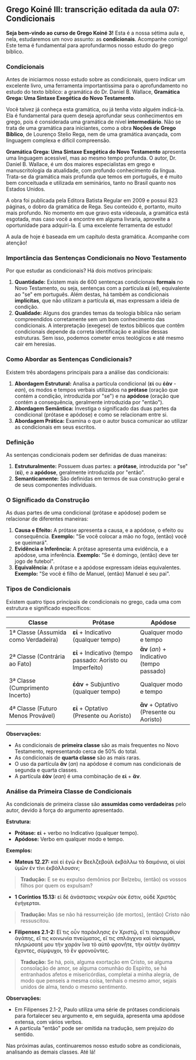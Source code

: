 ## Grego Koiné III: transcrição editada da aula 07: Condicionais

**Seja bem-vindo ao curso de Grego Koiné 3!** Esta é a nossa sétima aula e, nela, estudaremos um novo assunto: as **condicionais**.  Acompanhe comigo! Este tema é fundamental para aprofundarmos nosso estudo do grego bíblico. 

### Condicionais

Antes de iniciarmos nosso estudo sobre as condicionais, quero indicar um excelente livro, uma ferramenta importantíssima para o aprofundamento no estudo do texto bíblico: a gramática do Dr. Daniel B. Wallace, **Gramática Grega: Uma Sintaxe Exegética do Novo Testamento**. 

Você talvez já conheça esta gramática, ou já tenha visto alguém indicá-la. Ela é fundamental para quem deseja aprofundar seus conhecimentos em grego, pois é considerada uma gramática de nível **intermediário**. Não se trata de uma gramática para iniciantes, como a obra **Noções de Grego Bíblico**, de Lourenço Stelio Rega, nem de uma gramática avançada, com linguagem complexa e difícil compreensão. 

**Gramática Grega: Uma Sintaxe Exegética do Novo Testamento** apresenta uma linguagem acessível, mas ao mesmo tempo profunda. O autor, Dr. Daniel B. Wallace, é um dos maiores especialistas em grego e manuscritologia da atualidade, com profundo conhecimento da língua.  Trata-se da gramática mais profunda que temos em português, e é muito bem conceituada e utilizada em seminários, tanto no Brasil quanto nos Estados Unidos.

A obra foi publicada pela Editora Batista Regular em 2009 e possui 823 páginas, o dobro da gramática de Rega.  Seu conteúdo é, portanto, muito mais profundo.  No momento em que gravo esta videoaula, a gramática está esgotada, mas caso você a encontre em alguma livraria, aproveite a oportunidade para adquiri-la. É uma excelente ferramenta de estudo!

A aula de hoje é baseada em um capítulo desta gramática.  Acompanhe com atenção!

### Importância das Sentenças Condicionais no Novo Testamento

Por que estudar as condicionais?  Há dois motivos principais:

1. **Quantidade:** Existem mais de 600 sentenças condicionais **formais** no Novo Testamento, ou seja, sentenças com a partícula **εἰ** (ei), equivalente ao "se" em português.  Além destas, há também as condicionais **implícitas**, que não utilizam a partícula **εἰ**, mas expressam a ideia de condição.
2. **Qualidade:**  Alguns dos grandes temas da teologia bíblica não seriam compreendidos corretamente sem um bom conhecimento das condicionais. A interpretação (exegese) de textos bíblicos que contêm condicionais depende da correta identificação e análise dessas estruturas. Sem isso, podemos cometer erros teológicos e até mesmo cair em heresias.

### Como Abordar as Sentenças Condicionais?

Existem três abordagens principais para a análise das condicionais:

1. **Abordagem Estrutural:**  Analisa a partícula condicional (**εἰ** ou **ἐάν** - *ean*), os modos e tempos verbais utilizados na **prótase** (oração que contém a condição, introduzida por "se") e na **apódose** (oração que contém a consequência, geralmente introduzida por "então").
2. **Abordagem Semântica:**  Investiga o significado das duas partes da condicional (prótase e apódose) e como se relacionam entre si.
3. **Abordagem Prática:**  Examina o que o autor busca comunicar ao utilizar as condicionais em seus escritos.

### Definição

As sentenças condicionais podem ser definidas de duas maneiras:

1. **Estruturalmente:**  Possuem duas partes: a **prótase**, introduzida por "se" (**εἰ**), e a **apódose**, geralmente introduzida por "então".
2. **Semanticamente:**  São definidas em termos de sua construção geral e de seus componentes individuais.

### O Significado da Construção

As duas partes de uma condicional (prótase e apódose) podem se relacionar de diferentes maneiras:

1. **Causa e Efeito:** A prótase apresenta a causa, e a apódose, o efeito ou consequência.  **Exemplo:** "Se você colocar a mão no fogo, (então) você se queimará".
2. **Evidência e Inferência:** A prótase apresenta uma evidência, e a apódose, uma inferência. **Exemplo:** "Se é domingo, (então) deve ter jogo de futebol".
3. **Equivalência:** A prótase e a apódose expressam ideias equivalentes. **Exemplo:** "Se você é filho de Manuel, (então) Manuel é seu pai".

### Tipos de Condicionais

Existem quatro tipos principais de condicionais no grego, cada uma com estrutura e significado específicos:

| Classe | Prótase | Apódose |
|---|---|---|
| 1ª Classe (Assumida como Verdadeira) | **εἰ** + Indicativo (qualquer tempo) | Qualquer modo e tempo |
| 2ª Classe (Contrária ao Fato) | **εἰ** + Indicativo (tempo passado: Aoristo ou Imperfeito) | **ἄν** (*an*) + Indicativo (tempo passado) |
| 3ª Classe (Cumprimento Incerto) | **ἐάν** + Subjuntivo (qualquer tempo) | Qualquer modo e tempo |
| 4ª Classe (Futuro Menos Provável) | **εἰ** + Optativo (Presente ou Aoristo) | **ἄν** + Optativo (Presente ou Aoristo) |

**Observações:**

* As condicionais de **primeira classe** são as mais frequentes no Novo Testamento, representando cerca de 50% do total.
* As condicionais de **quarta classe** são as mais raras.
* O uso da partícula **ἄν** (*an*) na apódose é comum nas condicionais de segunda e quarta classes.
* A partícula **ἐάν** (*ean*) é uma combinação de **εἰ** + **ἄν**.

### Análise da Primeira Classe de Condicionais

As condicionais de primeira classe são **assumidas como verdadeiras** pelo autor, devido à força do argumento apresentado. 

**Estrutura:**

* **Prótase:**  **εἰ** + verbo no Indicativo (qualquer tempo).
* **Apódose:**  Verbo em qualquer modo e tempo.

**Exemplos:**

* **Mateus 12.27:**  καὶ εἰ ἐγὼ ἐν Βεελζεβοὺλ ἐκβάλλω τὰ δαιμόνια, οἱ υἱοὶ ὑμῶν ἐν τίνι ἐκβάλλουσιν;
> **Tradução:** E se eu expulso demônios por Belzebu, (então) os vossos filhos por quem os expulsam?
* **1 Coríntios 15.13:**  εἰ δὲ ἀνάστασις νεκρῶν οὐκ ἔστιν, οὐδὲ Χριστὸς ἐγήγερται.
> **Tradução:** Mas se não há ressurreição (de mortos), (então) Cristo não ressuscitou.
* **Filipenses 2.1-2:** Εἴ τις οὖν παράκλησις ἐν Χριστῷ, εἴ τι παραμύθιον ἀγάπης, εἴ τις κοινωνία πνεύματος, εἴ τις σπλάγχνα καὶ οἰκτιρμοί, πληρώσατέ μου τὴν χαράν ἵνα τὸ αὐτὸ φρονῆτε, τὴν αὐτὴν ἀγάπην ἔχοντες, σύμψυχοι, τὸ ἓν φρονοῦντες. 
> **Tradução:** Se há, pois, alguma exortação em Cristo, se alguma consolação de amor, se alguma comunhão do Espírito, se há entranhados afetos e misericórdias, completai a minha alegria, de modo que penseis a mesma coisa, tenhais o mesmo amor, sejais unidos de alma, tendo o mesmo sentimento.

**Observações:**

* Em Filipenses 2.1-2, Paulo utiliza uma série de prótases condicionais para fortalecer seu argumento e, em seguida, apresenta uma apódose extensa, com vários verbos.
* A partícula "então" pode ser omitida na tradução, sem prejuízo do sentido.

Nas próximas aulas, continuaremos nosso estudo sobre as condicionais, analisando as demais classes. Até lá!
